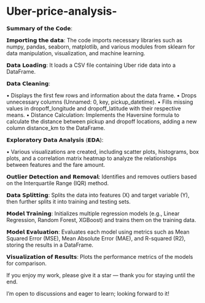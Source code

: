 # Uber-price-analysis-


𝗦𝘂𝗺𝗺𝗮𝗿𝘆 𝗼𝗳 𝘁𝗵𝗲 𝗖𝗼𝗱𝗲:

𝗜𝗺𝗽𝗼𝗿𝘁𝗶𝗻𝗴 𝘁𝗵𝗲 𝗱𝗮𝘁𝗮: The code imports necessary libraries such as numpy, pandas, seaborn, matplotlib, and various modules from sklearn for data manipulation, visualization, and machine learning.

𝗗𝗮𝘁𝗮 𝗟𝗼𝗮𝗱𝗶𝗻𝗴: It loads a CSV file containing Uber ride data into a DataFrame.

𝗗𝗮𝘁𝗮 𝗖𝗹𝗲𝗮𝗻𝗶𝗻𝗴:

• Displays the first few rows and information about the data frame.
• Drops unnecessary columns (Unnamed: 0, key, pickup_datetime).
• Fills missing values in dropoff_longitude and dropoff_latitude with their respective means.
• Distance Calculation: Implements the Haversine formula to calculate the distance between pickup and dropoff locations, adding a new column distance_km to the DataFrame.

𝗘𝘅𝗽𝗹𝗼𝗿𝗮𝘁𝗼𝗿𝘆 𝗗𝗮𝘁𝗮 𝗔𝗻𝗮𝗹𝘆𝘀𝗶𝘀 (𝗘𝗗𝗔):

• Various visualizations are created, including scatter plots, histograms, box plots, and a correlation matrix heatmap to analyze the relationships between features and the fare amount.

𝗢𝘂𝘁𝗹𝗶𝗲𝗿 𝗗𝗲𝘁𝗲𝗰𝘁𝗶𝗼𝗻 𝗮𝗻𝗱 𝗥𝗲𝗺𝗼𝘃𝗮𝗹: Identifies and removes outliers based on the Interquartile Range (IQR) method.

𝗗𝗮𝘁𝗮 𝗦𝗽𝗹𝗶𝘁𝘁𝗶𝗻𝗴: Splits the data into features (X) and target variable (Y), then further splits it into training and testing sets.

𝗠𝗼𝗱𝗲𝗹 𝗧𝗿𝗮𝗶𝗻𝗶𝗻𝗴: Initializes multiple regression models (e.g., Linear Regression, Random Forest, XGBoost) and trains them on the training data.

𝗠𝗼𝗱𝗲𝗹 𝗘𝘃𝗮𝗹𝘂𝗮𝘁𝗶𝗼𝗻: Evaluates each model using metrics such as Mean Squared Error (MSE), Mean Absolute Error (MAE), and R-squared (R2), storing the results in a DataFrame.

𝗩𝗶𝘀𝘂𝗮𝗹𝗶𝘇𝗮𝘁𝗶𝗼𝗻 𝗼𝗳 𝗥𝗲𝘀𝘂𝗹𝘁𝘀: Plots the performance metrics of the models for comparison.

If you enjoy my work, please give it a star — thank you for staying until the end. 

I’m open to discussions and eager to learn; looking forward to it!
